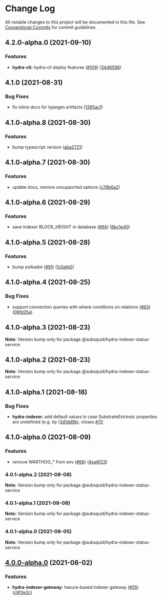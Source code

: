# Change Log

All notable changes to this project will be documented in this file.
See [Conventional Commits](https://conventionalcommits.org) for commit guidelines.

## 4.2.0-alpha.0 (2021-09-10)


### Features

* **hydra-cli:** hydra-cli deploy features ([#109](https://github.com/subsquid/hydra/issues/109)) ([3446596](https://github.com/subsquid/hydra/commit/34465964f47dacd56cf0aedd28444d547464e668))



## 4.1.0 (2021-08-31)


### Bug Fixes

* fix inline docs for typegen artifacts ([1395ac1](https://github.com/subsquid/hydra/commit/1395ac126d56c8ddd3abdc42e1e4cb430070ecd9))



## 4.1.0-alpha.8 (2021-08-30)


### Features

* bump typescript version ([aba2721](https://github.com/subsquid/hydra/commit/aba2721fa6a32c6f64082b8d4373c7d6948c20b5))



## 4.1.0-alpha.7 (2021-08-30)


### Features

* update docs, remove unsupported options ([c78b6a2](https://github.com/subsquid/hydra/commit/c78b6a24d5f07191b3f595eab1082e93bbb8bb0c))



## 4.1.0-alpha.6 (2021-08-29)


### Features

* save indexer BLOCK_HEIGHT in database ([#94](https://github.com/subsquid/hydra/issues/94)) ([8bc1e40](https://github.com/subsquid/hydra/commit/8bc1e40a8814267067cab28cf73ae2e5eb27e75e))



## 4.1.0-alpha.5 (2021-08-28)


### Features

* bump polkadot ([#91](https://github.com/subsquid/hydra/issues/91)) ([1c5afe0](https://github.com/subsquid/hydra/commit/1c5afe02587f2224064bf4943602eb9cf3cbf217))



## 4.1.0-alpha.4 (2021-08-25)


### Bug Fixes

* support connection queries with where conditions on relations ([#83](https://github.com/subsquid/hydra/issues/83)) ([06fd25a](https://github.com/subsquid/hydra/commit/06fd25aafc8e09e926e19502877a0c283138a6fd))



## 4.1.0-alpha.3 (2021-08-23)

**Note:** Version bump only for package @subsquid/hydra-indexer-status-service





## 4.1.0-alpha.2 (2021-08-23)

**Note:** Version bump only for package @subsquid/hydra-indexer-status-service





## 4.1.0-alpha.1 (2021-08-18)


### Bug Fixes

* **hydra-indexer:** add default values in case SubstrateExtrinsic properties are undefined (e.g. tip ([3d1dd9b](https://github.com/subsquid/hydra/commit/3d1dd9b84727c10170f0b027c3aa90aa5932a303)), closes [#70](https://github.com/subsquid/hydra/issues/70)



## 4.1.0-alpha.0 (2021-08-09)


### Features

* remove WARTHOG_* from env ([#66](https://github.com/subsquid/hydra/issues/66)) ([4ea6f23](https://github.com/subsquid/hydra/commit/4ea6f235db51596bafaa8ba24102915013dd423f))



### 4.0.1-alpha.2 (2021-08-08)

**Note:** Version bump only for package @subsquid/hydra-indexer-status-service





### 4.0.1-alpha.1 (2021-08-08)

**Note:** Version bump only for package @subsquid/hydra-indexer-status-service





### 4.0.1-alpha.0 (2021-08-05)

**Note:** Version bump only for package @subsquid/hydra-indexer-status-service





## [4.0.0-alpha.0](https://github.com/dzhelezov/hydra/compare/v4.0.0...v4.0.0-alpha.0) (2021-08-02)


### Features

* **hydra-indexer-gateway:** hasura-based indexer gateway ([#55](https://github.com/dzhelezov/hydra/issues/55)) ([c9f3e2c](https://github.com/dzhelezov/hydra/commit/c9f3e2c6a8410640f376e20fb7ac621110bdc39a))
